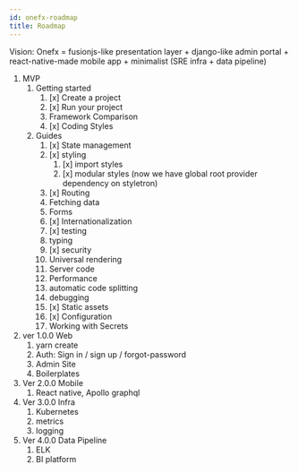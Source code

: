 ```yaml
---
id: onefx-roadmap
title: Roadmap
---
```


Vision: Onefx = fusionjs-like presentation layer + django-like admin portal + react-native-made mobile app + minimalist (SRE infra + data pipeline)

1. MVP
	1. Getting started
		1. [x] Create a project
		2. [x] Run your project
		3. Framework Comparison
		4. [x] Coding Styles
	2. Guides
		1. [x] State management
		2. [x] styling
			1. [x] import styles
			2. [x] modular styles (now we have global root provider dependency on styletron)
		3. [x] Routing
		4. Fetching data
		5. Forms
		6. [x] Internationalization
		7. [x] testing
		8. typing
		9. [x] security
		10. Universal rendering
		11. Server code
		12. Performance
		13. automatic code splitting
		14. debugging
		15. [x] Static assets
		16. [x] Configuration
		17. Working with Secrets
2. ver 1.0.0 Web
	1. yarn create
	2. Auth: Sign in / sign up / forgot-password
	3. Admin Site
	4. Boilerplates
3. Ver 2.0.0 Mobile
	1. React native, Apollo graphql
4. Ver 3.0.0 Infra
	1. Kubernetes
	2. metrics
	3. logging
5. Ver 4.0.0 Data Pipeline
	1. ELK
	2. BI platform
